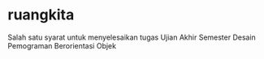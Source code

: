 # ruangkita
Salah satu syarat untuk menyelesaikan tugas Ujian Akhir Semester Desain Pemograman Berorientasi Objek
